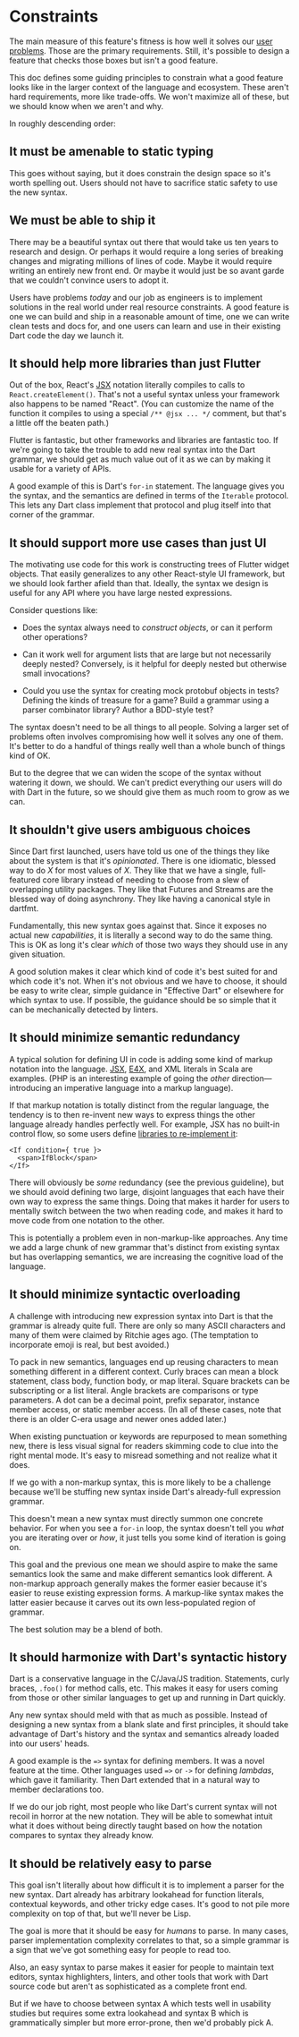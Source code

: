 # Constraints

The main measure of this feature's fitness is how well it solves our [user
problems][problems]. Those are the primary requirements. Still, it's possible to
design a feature that checks those boxes but isn't a good feature.

[problems]: https://github.com/munificent/ui-as-code/blob/master/Motivation.md

This doc defines some guiding principles to constrain what a good feature looks
like in the larger context of the language and ecosystem. These aren't hard
requirements, more like trade-offs. We won't maximize all of these, but we
should know when we aren't and why.

In roughly descending order:

## It must be amenable to static typing

This goes without saying, but it does constrain the design space so it's worth
spelling out. Users should not have to sacrifice static safety to use the new
syntax.

## We must be able to ship it

There may be a beautiful syntax out there that would take us ten years to
research and design. Or perhaps it would require a long series of breaking
changes and migrating millions of lines of code. Maybe it would require writing
an entirely new front end. Or maybe it would just be so avant garde that we
couldn't convince users to adopt it.

Users have problems *today* and our job as engineers is to implement solutions
in the real world under real resource constraints. A good feature is one we can
build and ship in a reasonable amount of time, one we can write clean tests and
docs for, and one users can learn and use in their existing Dart code the day we
launch it.

## It should help more libraries than just Flutter

Out of the box, React's [JSX][] notation literally compiles to calls to
`React.createElement()`. That's not a useful syntax unless your framework also
happens to be named "React". (You can customize the name of the function it
compiles to using a special `/** @jsx ... */` comment, but that's a little off
the beaten path.)

[jsx]: https://reactjs.org/docs/introducing-jsx.html

Flutter is fantastic, but other frameworks and libraries are fantastic too. If
we're going to take the trouble to add new real syntax into the Dart grammar, we
should get as much value out of it as we can by making it usable for a variety
of APIs.

A good example of this is Dart's `for-in` statement. The language gives you the
syntax, and the semantics are defined in terms of the `Iterable` protocol. This
lets any Dart class implement that protocol and plug itself into that corner of
the grammar.

## It should support more use cases than just UI

The motivating use code for this work is constructing trees of Flutter widget
objects. That easily generalizes to any other React-style UI framework, but we
should look farther afield than that. Ideally, the syntax we design is useful
for any API where you have large nested expressions.

Consider questions like:

*   Does the syntax always need to *construct objects*, or can it perform other
    operations?

*   Can it work well for argument lists that are large but not necessarily
    deeply nested? Conversely, is it helpful for deeply nested but otherwise
    small invocations?

*   Could you use the syntax for creating mock protobuf objects in tests?
    Defining the kinds of treasure for a game? Build a grammar using a parser
    combinator library? Author a BDD-style test?

The syntax doesn't need to be all things to all people. Solving a larger set of
problems often involves compromising how well it solves any one of them. It's
better to do a handful of things really well than a whole bunch of things kind
of OK.

But to the degree that we can widen the scope of the syntax without watering it
down, we should. We can't predict everything our users will do with Dart in the
future, so we should give them as much room to grow as we can.

## It shouldn't give users ambiguous choices

Since Dart first launched, users have told us one of the things they like about
the system is that it's *opinionated*. There is one idiomatic, blessed way to do
*X* for most values of *X*. They like that we have a single, full-featured core
library instead of needing to choose from a slew of overlapping utility
packages. They like that Futures and Streams are the blessed way of doing
asynchrony. They like having a canonical style in dartfmt.

Fundamentally, this new syntax goes against that. Since it exposes no actual new
*capabilities*, it is literally a second way to do the same thing. This is OK as
long it's clear *which* of those two ways they should use in any given
situation.

A good solution makes it clear which kind of code it's best suited for and which
code it's not. When it's not obvious and we have to choose, it should be easy to
write clear, simple guidance in "Effective Dart" or elsewhere for which syntax
to use. If possible, the guidance should be so simple that it can be
mechanically detected by linters.

## It should minimize semantic redundancy

A typical solution for defining UI in code is adding some kind of markup
notation into the language. [JSX][], [E4X][], and XML literals in Scala are
examples. (PHP is an interesting example of going the *other*
direction&mdash;introducing an imperative language into a markup language).

[e4x]: https://en.wikipedia.org/wiki/ECMAScript_for_XML

If that markup notation is totally distinct from the regular language, the
tendency is to then re-invent new ways to express things the other language
already handles perfectly well. For example, JSX has no built-in control flow,
so some users define [libraries to re-implement
it](https://github.com/AlexGilleran/jsx-control-statements):

```
<If condition={ true }>
  <span>IfBlock</span>
</If>
```

There will obviously be *some* redundancy (see the previous guideline), but we
should avoid defining two large, disjoint languages that each have their own way
to express the same things. Doing that makes it harder for users to mentally
switch between the two when reading code, and makes it hard to move code from
one notation to the other.

This is potentially a problem even in non-markup-like approaches. Any time we
add a large chunk of new grammar that's distinct from existing syntax but has
overlapping semantics, we are increasing the cognitive load of the language.

## It should minimize syntactic overloading

A challenge with introducing new expression syntax into Dart is that the grammar
is already quite full. There are only so many ASCII characters and many of them
were claimed by Ritchie ages ago. (The temptation to incorporate emoji is real,
but best avoided.)

To pack in new semantics, languages end up reusing characters to mean something
different in a different context. Curly braces can mean a block statement, class
body, function body, or map literal. Square brackets can be subscripting or a
list literal. Angle brackets are comparisons or type parameters. A dot can be a
decimal point, prefix separator, instance member access, or static member
access. (In all of these cases, note that there is an older C-era usage and
newer ones added later.)

When existing punctuation or keywords are repurposed to mean something new,
there is less visual signal for readers skimming code to clue into the right
mental mode. It's easy to misread something and not realize what it does.

If we go with a non-markup syntax, this is more likely to be a challenge because
we'll be stuffing new syntax inside Dart's already-full expression grammar.

This doesn't mean a new syntax must directly summon one concrete behavior. For
when you see a `for-in` loop, the syntax doesn't tell you *what* you are
iterating over or *how*, it just tells you some kind of iteration is going on.

This goal and the previous one mean we should aspire to make the same semantics
look the same and make different semantics look different. A non-markup approach
generally makes the former easier because it's easier to reuse existing
expression forms. A markup-like syntax makes the latter easier because it carves
out its own less-populated region of grammar.

The best solution may be a blend of both.

## It should harmonize with Dart's syntactic history

Dart is a conservative language in the C/Java/JS tradition. Statements, curly
braces, `.foo()` for method calls, etc. This makes it easy for users coming from
those or other similar languages to get up and running in Dart quickly.

Any new syntax should meld with that as much as possible. Instead of designing a
new syntax from a blank slate and first principles, it should take advantage of
Dart's history and the syntax and semantics already loaded into our users'
heads.

A good example is the `=>` syntax for defining members. It was a novel feature
at the time. Other languages used `=>` or `->` for defining *lambdas*, which
gave it familiarity. Then Dart extended that in a natural way to member
declarations too.

If we do our job right, most people who like Dart's current syntax will not
recoil in horror at the new notation. They will be able to somewhat intuit what
it does without being directly taught based on how the notation compares to
syntax they already know.

## It should be relatively easy to parse

This goal isn't literally about how difficult it is to implement a parser for
the new syntax. Dart already has arbitrary lookahead for function literals,
contextual keywords, and other tricky edge cases. It's good to not pile more
complexity on top of that, but we'll never be Lisp.

The goal is more that it should be easy for *humans* to parse. In many cases,
parser implementation complexity correlates to that, so a simple grammar is a
sign that we've got something easy for people to read too.

Also, an easy syntax to parse makes it easier for people to maintain text
editors, syntax highlighters, linters, and other tools that work with Dart
source code but aren't as sophisticated as a complete front end.

But if we have to choose between syntax A which tests well in usability studies
but requires some extra lookahead and syntax B which is grammatically simpler
but more error-prone, then we'd probably pick A.
